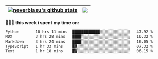 | <a href="https://github.com/neverbiasu"><img align="center" src="https://github-readme-stats.vercel.app/api?username=neverbiasu&theme=catppuccin_mocha&show_icons=true&hide_border=true&count_private=true" alt="neverbiasu's github stats" /></a> | <a href="https://github.com/neverbiasu"><img align="center" src="https://github-readme-stats.vercel.app/api/top-langs/?username=neverbiasu&theme=catppuccin_mocha&show_icons=true&hide_border=true&layout=compact" /></a> |
| ------------- | ------------- |

👨🏾‍💻 **this week i spent my time on:**
<!--START_SECTION:waka-->

```txt
Python       10 hrs 11 mins  ████████████░░░░░░░░░░░░░   47.92 %
MDX          3 hrs 28 mins   ████░░░░░░░░░░░░░░░░░░░░░   16.32 %
Markdown     3 hrs 24 mins   ████░░░░░░░░░░░░░░░░░░░░░   16.05 %
TypeScript   1 hr 33 mins    █▓░░░░░░░░░░░░░░░░░░░░░░░   07.32 %
Text         1 hr 18 mins    █▓░░░░░░░░░░░░░░░░░░░░░░░   06.15 %
```

<!--END_SECTION:waka-->
